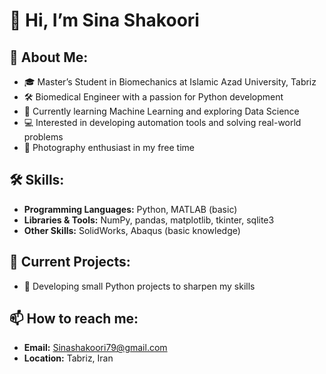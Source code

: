 # 👋 Hi, I’m Sina Shakoori

## 🚀 About Me:
- 🎓 Master’s Student in Biomechanics at Islamic Azad University, Tabriz
- 🛠️ Biomedical Engineer with a passion for Python development
- 🌱 Currently learning Machine Learning and exploring Data Science
- 💻 Interested in developing automation tools and solving real-world problems
- 📸 Photography enthusiast in my free time

## 🛠️ Skills:
- **Programming Languages:** Python, MATLAB (basic)  
- **Libraries & Tools:** NumPy, pandas, matplotlib, tkinter, sqlite3  
- **Other Skills:** SolidWorks, Abaqus (basic knowledge)  

## 📂 Current Projects:
- 🚧 Developing small Python projects to sharpen my skills


## 📫 How to reach me:
- **Email:** [Sinashakoori79@gmail.com](mailto:Sinashakoori79@gmail.com)
- **Location:** Tabriz, Iran  
